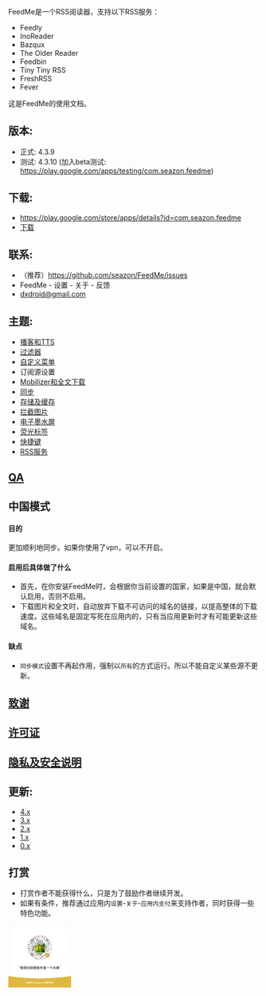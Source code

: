 FeedMe是一个RSS阅读器，支持以下RSS服务：
- Feedly
- InoReader
- Bazqux
- The Older Reader
- Feedbin
- Tiny Tiny RSS
- FreshRSS
- Fever

这是FeedMe的使用文档。

## 版本:
- 正式: 4.3.9
- 测试: 4.3.10 (加入beta测试: https://play.google.com/apps/testing/com.seazon.feedme)

## 下载:
- https://play.google.com/store/apps/details?id=com.seazon.feedme
- <a href="https://github.com/seazon/FeedMe/releases">下载</a>

## 联系:
- （推荐）https://github.com/seazon/FeedMe/issues
- FeedMe - 设置 - 关于 - 反馈
- dxdroid@gmail.com

## 主题:

- <a href="https://github.com/seazon/FeedMe/blob/main/doc/zh/podcast_tts.md">播客和TTS</a>
- <a href="https://github.com/seazon/FeedMe/blob/main/doc/zh/filter.md">过滤器</a>
- <a href="https://github.com/seazon/FeedMe/blob/main/doc/zh/customize_menus.md">自定义菜单</a>
- 订阅源设置
- <a href="https://github.com/seazon/FeedMe/blob/main/doc/zh/mobilizer.md">Mobilizer和全文下载</a>
- <a href="https://github.com/seazon/FeedMe/blob/main/doc/zh/sync.md">同步</a>
- <a href="https://github.com/seazon/FeedMe/blob/main/doc/zh/storage_and_cache.md">存储及缓存</a>
- <a href="https://github.com/seazon/FeedMe/blob/main/doc/zh/block_image.md">拦截图片</a>
- <a href="https://github.com/seazon/FeedMe/blob/main/doc/zh/eink.md">电子墨水屏</a>
- <a href="https://github.com/seazon/FeedMe/blob/main/doc/zh/highlighter.md">荧光标签</a>
- <a href="https://github.com/seazon/FeedMe/blob/main/doc/zh/shortcut_key.md">快捷键</a>
- <a href="https://github.com/seazon/FeedMe/blob/main/doc/zh/rss_services.md">RSS服务</a>

## <a href="https://github.com/seazon/FeedMe/blob/main/doc/en/qa.md">QA</a>

## 中国模式
#### 目的
更加顺利地同步。如果你使用了vpn，可以不开启。
#### 启用后具体做了什么
- 首先，在你安装FeedMe时，会根据你当前设置的国家，如果是中国，就会默认启用，否则不启用。
- 下载图片和全文时，自动放弃下载不可访问的域名的链接，以提高整体的下载速度。这些域名是固定写死在应用内的，只有当应用更新时才有可能更新这些域名。
#### 缺点
- `同步模式`设置不再起作用，强制以`所有`的方式运行。所以不能自定义某些源不更新。

## <a href="https://github.com/seazon/FeedMe/blob/main/doc/en/credits.md">致谢</a>

## <a href="https://github.com/seazon/FeedMe/blob/main/doc/en/licenses.md">许可证</a>

## <a href="https://github.com/seazon/FeedMe/blob/main/privacy_and_security.md">隐私及安全说明</a>

## 更新:
- <a href="https://github.com/seazon/FeedMe/blob/main/doc/zh/patches.md">4.x</a>
- <a href="https://github.com/seazon/FeedMe/blob/main/doc/zh/patches_3.x.md">3.x</a>
- <a href="https://github.com/seazon/FeedMe/blob/main/doc/en/patches_2.x.md">2.x</a>
- <a href="https://github.com/seazon/FeedMe/blob/main/doc/en/patches_1.x.md">1.x</a>
- <a href="https://github.com/seazon/FeedMe/blob/main/doc/en/patches_0.x.md">0.x</a>

## 打赏
- 打赏作者不能获得什么，只是为了鼓励作者继续开发。
- 如果有条件，推荐通过应用内`设置`-`关于`-`应用内支付`来支持作者，同时获得一些特色功能。
<img src="https://github.com/seazon/FeedMe/blob/main/doc/zh/imgs/sponsor-wechat.jpg" width="25%" height="25%" />
